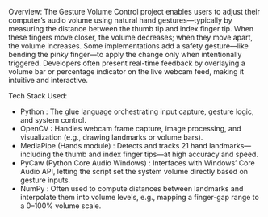 Overview:
The Gesture Volume Control project enables users to adjust their computer’s audio volume using natural hand gestures—typically by measuring the distance between the thumb tip and index finger tip. When these fingers move closer, the volume decreases; when they move apart, the volume increases. Some implementations add a safety gesture—like bending the pinky finger—to apply the change only when intentionally triggered.
Developers often present real-time feedback by overlaying a volume bar or percentage indicator on the live webcam feed, making it intuitive and interactive.

Tech Stack Used:
* Python : The glue language orchestrating input capture, gesture logic, and system control.
* OpenCV : Handles webcam frame capture, image processing, and visualization (e.g., drawing landmarks or volume bars).
* MediaPipe (Hands module) : Detects and tracks 21 hand landmarks—including the thumb and index finger tips—at high accuracy and speed.
* PyCaw (Python Core Audio Windows) : Interfaces with Windows’ Core Audio API, letting the script set the system volume directly based on gesture inputs.
* NumPy : Often used to compute distances between landmarks and interpolate them into volume levels, e.g., mapping a finger-gap range to a 0–100% volume scale.
